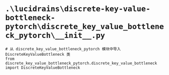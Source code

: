 # `.\lucidrains\discrete-key-value-bottleneck-pytorch\discrete_key_value_bottleneck_pytorch\__init__.py`

```
# 从 discrete_key_value_bottleneck_pytorch 模块中导入 DiscreteKeyValueBottleneck 类
from discrete_key_value_bottleneck_pytorch.discrete_key_value_bottleneck import DiscreteKeyValueBottleneck
```